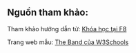 ## Nguồn tham khảo: 

Tham khảo hướng dẫn từ: [Khóa học tại F8](https://www.youtube.com/@F8VNOfficial)

Trang web mẫu: [The Band của W3Schools](https://www.w3schools.com/w3css/tryw3css_templates_band.htm)
